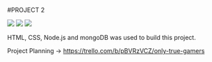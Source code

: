 #PROJECT 2

<img src="https://github.com/glopez0314/Project_2/assets/136124527/c2ff6ff2-0c7a-415c-a1f5-c47ea2cc28e4"/>

<img src="https://github.com/glopez0314/Project_2/assets/136124527/5fd7df48-978f-4895-aaac-3dd30a18b0b6"/>

<img src="https://github.com/glopez0314/Project_2/assets/136124527/7630b650-6c70-456b-8864-59ad97a1541e">

HTML, CSS, Node.js and mongoDB was used to build this project.

Project Planning -> https://trello.com/b/pBVRzVCZ/only-true-gamers
